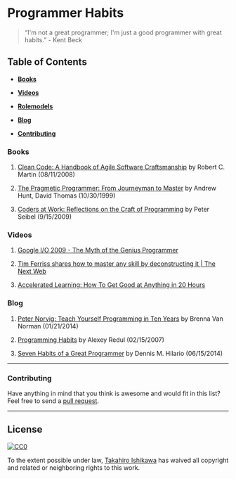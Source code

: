 # Programmer Habits 

> “I'm not a great programmer; I'm just a good programmer with great habits.” - Kent Beck

## Table of Contents

* **[Books](#books)**  

* **[Videos](#videos)**  

* **[Rolemodels](#rolemodels)**  

* **[Blog](#blog)**  

* **[Contributing](#contributing)**  


### Books

1. [Clean Code: A Handbook of Agile Software Craftsmanship](https://www.amazon.com/Clean-Code-Handbook-Software-Craftsmanship/dp/0132350882?tag=ecosia-20) by Robert C. Martin  (08/11/2008) 

2. [The Pragmetic Programmer: From Journeyman to Master](https://www.amazon.com/The-Pragmatic-Programmer-Journeyman-Master/dp/020161622X/ref=sr_1_1?ie=UTF8&qid=1399996090&sr=8-1&keywords=pragmatic+programmer) by Andrew Hunt, David Thomas  (10/30/1999)
 
3. [Coders at Work: Reflections on the Craft of Programming](https://www.amazon.com/Coders-Work-Reflections-Craft-Programming/dp/1430219483) by Peter Seibel  (9/15/2009)

### Videos

1. [Google I/O 2009 - The Myth of the Genius Programmer](https://www.youtube.com/watch?v=0SARbwvhupQ)

2. [Tim Ferriss shares how to master any skill by deconstructing it | The Next Web](https://www.youtube.com/watch?v=DSq9uGs_z0E)

3. [Accelerated Learning: How To Get Good at Anything in 20 Hours](https://www.youtube.com/watch?v=lB6K60mkmho)

### Blog

1. [Peter Norvig: Teach Yourself Programming in Ten Years](http://blog.udacity.com/2014/01/peter-norvig-teach-yourself-programming.html) by Brenna Van Norman  (01/21/2014)

2. [Programming Habits](http://web.mit.edu/~axch/www/programming_habits.html) by Alexey Redul  (02/15/2007) 

3. [Seven Habits of a Great Programmer](https://medium.com/@hilsoftinc/seven-habits-of-a-great-programmer-36682b736c83#.a51egdii0) by Dennis M. Hilario  (06/15/2014) 


-----
### Contributing
Have anything in mind that you think is awesome and would fit in this list? Feel free to send a [pull request](https://github.com/HiroIshikawa/programmer-habits/pulls). 

-----
## License

[![CC0](http://i.creativecommons.org/p/zero/1.0/88x31.png)](http://creativecommons.org/publicdomain/zero/1.0/)

To the extent possible under law, [Takahiro Ishikawa](https://linkedin.com/in/takahiroishikawa) has waived all copyright and related or neighboring rights to this work.